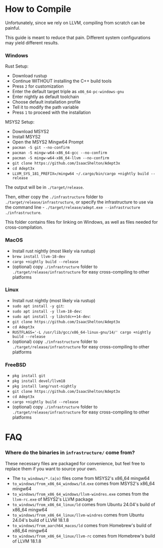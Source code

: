 # How to Compile

Unfortunately, since we rely on LLVM, compiling from scratch can be painful.

This guide is meant to reduce that pain. Different system configurations may
yield different results.

### Windows

Rust Setup:

- Download rustup
- Continue WITHOUT installing the C++ build tools
- Press `2` for customization
- Enter the default target triple as `x86_64-pc-windows-gnu`
- Enter nightly as default toolchain
- Choose default installation profile
- Tell it to modify the path variable
- Press `1` to proceed with the installation

MSYS2 Setup:

- Download MSYS2
- Install MSYS2
- Open the MSYS2 Mingw64 Prompt
- `pacman -S git --no-confirm`
- `pacman -S mingw-w64-x86_64-gcc --no-confirm`
- `pacman -S mingw-w64-x86_64-llvm --no-confirm`
- `git clone https://github.com/IsaacShelton/Adept3x`
- `cd Adept3x`
- `LLVM_SYS_181_PREFIX=/mingw64 ~/.cargo/bin/cargo +nightly build --release`

The output will be in `./target/release`.

Then, either copy the `./infrastructure` folder to
`./target/release/infrastructure`, or specify the infrastructure to use via the
command line - `./target/release/adept.exe --infrastructure ./infrastructure`.

This folder contains files for linking on Windows, as well as files needed for
cross-compilation.

### MacOS

- Install rust nightly (most likely via rustup)
- `brew install llvm-18-dev`
- `cargo +nightly build --release`
- (optional) copy `./infrastructure` folder to `./target/release/infrastructure`
  for easy cross-compiling to other platforms

### Linux

- Install rust nightly (most likely via rustup)
- `sudo apt install -y git`:
- `sudo apt install -y llvm-18-dev`:
- `sudo apt install -y libstdc++14-dev`:
- `git clone https://github.com/IsaacShelton/Adept3x`
- `cd Adept3x`
- `RUSTFLAGS='-L /usr/lib/gcc/x86_64-linux-gnu/14/' cargo +nightly build --release`
- (optional) copy `./infrastructure` folder to `./target/release/infrastructure`
  for easy cross-compiling to other platforms

### FreeBSD

- `pkg install git`
- `pkg install devel/llvm18`
- `pkg install lang/rust-nightly`
- `git clone https://github.com/IsaacShelton/Adept3x`
- `cd Adept3x`
- `cargo +nightly build --release`
- (optional) copy `./infrastructure` folder to `./target/release/infrastructure`
  for easy cross-compiling to other platforms

# FAQ

### Where do the binaries in `infrastructure/` come from?

These necessary files are packaged for convenience, but feel free to replace
them if you want to source your own.

- The `to_windows/*.(a|o)` files come from MSYS2's x86_64 mingw64
- `to_windows/from_x86_64_windows/ld.exe` comes from MSYS2's x86_64 mingw64
- `to_windows/from_x86_64_windows/llvm-windres.exe` comes from the `llvm-rc.exe`
  of MSYS2's LLVM package
- `to_windows/from_x86_64_linux/ld` comes from Ubuntu 24.04's build of x86_64
  mingw64
- `to_windows/from_x86_64_linux/llvm-windres` comes from Ubuntu 24.04's build of
  LLVM 18.1.8
- `to_windows/from_aarch64_macos/ld` comes from Homebrew's build of x86_64
  mingw64
- `to_windows/from_x86_64_linux/llvm-rc` comes from Homebrew's build of LLVM
  18.1.8
